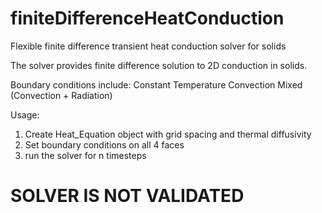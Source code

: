 # finiteDifferenceHeatConduction
Flexible finite difference transient heat conduction solver for solids

The solver provides finite difference solution to 2D conduction in solids. 

Boundary conditions include:
Constant Temperature
Convection 
Mixed (Convection + Radiation) 

Usage:
1. Create Heat_Equation object with grid spacing and thermal diffusivity
2. Set boundary conditions on all 4 faces 
3. run the solver for n timesteps

# SOLVER IS NOT VALIDATED #
